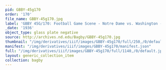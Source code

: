 ```yaml
---
pid: GBBY-45g170
order: '170'
file_name: GBBY-45g170.jpg
label: 'GBBY 45G/170: Football Game Scene - Notre Dame vs. Washington - 1936'
_date: '1936'
object_type: glass plate negative
source: http://archives.nd.edu/Bagby/GBBY-45g170.jpg
thumbnail: "/img/derivatives/iiif/images/GBBY-45g170/full/250,/0/default.jpg"
manifest: "/img/derivatives/iiif/images/GBBY-45g170/manifest.json"
full: "/img/derivatives/iiif/images/GBBY-45g170/full/1140,/0/default.jpg"
layout: generic_collection_item
collection: bagby
---
```

